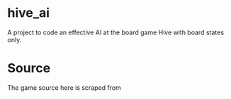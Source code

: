 # hive_ai
A project to code an effective AI at the board game Hive with board states only.

# Source

The game source here is scraped from